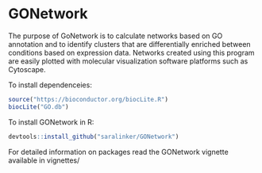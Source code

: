 # GONetwork

The purpose of GoNetwork is to calculate networks based on GO annotation and to identify clusters that are differentially enriched between conditions based on expression data. Networks created using this program are easily plotted with molecular visualization software platforms such as Cytoscape. 

To install dependenceies:
```r
source("https://bioconductor.org/biocLite.R")
biocLite("GO.db")
```

To install GONetwork in R:
```r
devtools::install_github("saralinker/GONetwork")
```

For detailed information on packages read the GONetwork vignette available in vignettes/


